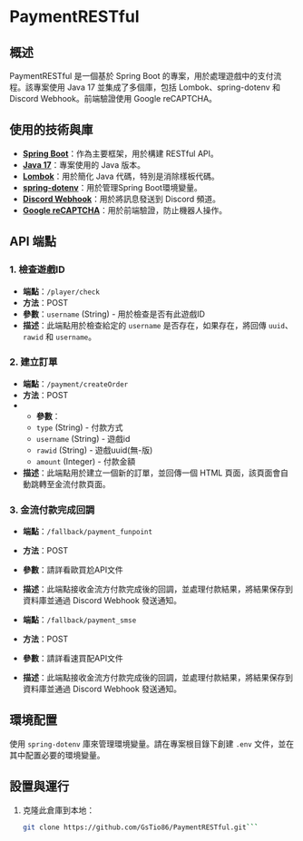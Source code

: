 # PaymentRESTful

## 概述
PaymentRESTful 是一個基於 Spring Boot 的專案，用於處理遊戲中的支付流程。該專案使用 Java 17 並集成了多個庫，包括 Lombok、spring-dotenv 和 Discord Webhook。前端驗證使用 Google reCAPTCHA。

## 使用的技術與庫
- **[Spring Boot](https://spring.io/projects/spring-boot)**：作為主要框架，用於構建 RESTful API。
- **[Java 17](https://www.oracle.com/java/technologies/javase/jdk17-archive-downloads.html)**：專案使用的 Java 版本。
- **[Lombok](https://projectlombok.org/)**：用於簡化 Java 代碼，特別是消除樣板代碼。
- **[spring-dotenv](https://github.com/paulschwarz/spring-dotenv)**：用於管理Spring Boot環境變量。
- **[Discord Webhook](https://discord.com/developers/docs/resources/webhook)**：用於將訊息發送到 Discord 頻道。
- **[Google reCAPTCHA](https://www.google.com/recaptcha/about/)**：用於前端驗證，防止機器人操作。

## API 端點
### 1. 檢查遊戲ID
- **端點**：`/player/check`
- **方法**：POST
- **參數**：`username` (String) - 用於檢查是否有此遊戲ID
- **描述**：此端點用於檢查給定的 `username` 是否存在，如果存在，將回傳 `uuid`、`rawid` 和 `username`。

### 2. 建立訂單
- **端點**：`/payment/createOrder`
- **方法**：POST
- - **參數**：
  - `type` (String) - 付款方式
  - `username` (String) - 遊戲id
  - `rawid` (String) - 遊戲uuid(無-版)
  - `amount` (Integer) - 付款金額
- **描述**：此端點用於建立一個新的訂單，並回傳一個 HTML 頁面，該頁面會自動跳轉至金流付款頁面。

### 3. 金流付款完成回調
- **端點**：`/fallback/payment_funpoint`
- **方法**：POST
- **參數**：請詳看歐買尬API文件
- **描述**：此端點接收金流方付款完成後的回調，並處理付款結果，將結果保存到資料庫並通過 Discord Webhook 發送通知。

- **端點**：`/fallback/payment_smse`
- **方法**：POST
- **參數**：請詳看速買配API文件
- **描述**：此端點接收金流方付款完成後的回調，並處理付款結果，將結果保存到資料庫並通過 Discord Webhook 發送通知。

## 環境配置
使用 `spring-dotenv` 庫來管理環境變量。請在專案根目錄下創建 `.env` 文件，並在其中配置必要的環境變量。

## 設置與運行
1. 克隆此倉庫到本地：
   ```sh
   git clone https://github.com/GsTio86/PaymentRESTful.git```
